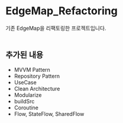 # EdgeMap_Refactoring

기존 EdgeMap을 리팩토링한 프로젝트입니다.  
<br>
## 추가된 내용
* MVVM Pattern
* Repository Pattern
* UseCase
* Clean Architecture
* Modularize
* buildSrc
* Coroutine
* Flow, StateFlow, SharedFlow